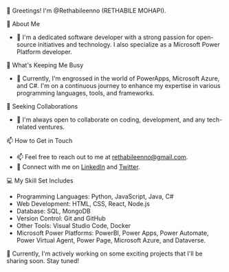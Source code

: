 👋 Greetings! I'm @Rethabileenno (RETHABILE MOHAPI).

🚀 About Me
- 👀 I'm a dedicated software developer with a strong passion for open-source initiatives and technology. I also specialize as a Microsoft Power Platform developer.

🌱 What's Keeping Me Busy
- 🌱 Currently, I'm engrossed in the world of PowerApps, Microsoft Azure, and C#. I'm on a continuous journey to enhance my expertise in various programming languages, tools, and frameworks.

💞️ Seeking Collaborations
- 💞️ I'm always open to collaborate on coding, development, and any tech-related ventures.

📫 How to Get in Touch
- 📫 Feel free to reach out to me at rethabileenno@gmail.com.
- 🔗 Connect with me on [LinkedIn](https://www.linkedin.com/in/rethabile-mohapi-925600231/) and [Twitter](https://twitter.com/rethabileenno).

💻 My Skill Set Includes
- Programming Languages: Python, JavaScript, Java, C#
- Web Development: HTML, CSS, React, Node.js
- Database: SQL, MongoDB
- Version Control: Git and GitHub
- Other Tools: Visual Studio Code, Docker
- Microsoft Power Platforms: PowerBI, Power Apps, Power Automate, Power Virtual Agent, Power Page, Microsoft Azure, and Dataverse.

🚧 Currently, I'm actively working on some exciting projects that I'll be sharing soon. Stay tuned!

<!---
Rethabileenno/Rethabileenno is a ✨ special ✨ repository because its `README.md` (this file) appears on your GitHub profile.
You can click the Preview link to take a look at your changes.
--->
